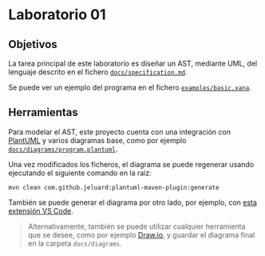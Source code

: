 # Laboratorio 01

## Objetivos

La tarea principal de este laboratorio es diseñar un AST, mediante UML, del lenguaje descrito en el fichero [`docs/specification.md`](../specification.md).

Se puede ver un ejemplo del programa en el fichero [`examples/basic.xana`](../../examples/basic.xana).

## Herramientas

Para modelar el AST, este proyecto cuenta con una integración con [PlantUML](https://plantuml.com/) y varios diagramas base, como por ejemplo [`docs/diagrams/program.plantuml`](../diagrams/program.plantuml).

Una vez modificados los ficheros, el diagrama se puede regenerar usando ejecutando el siguiente comando en la raíz:

```
mvn clean com.github.jeluard:plantuml-maven-plugin:generate
```

También se puede generar el diagrama por otro lado, por ejemplo, con [esta extensión VS Code](https://github.com/qjebbs/vscode-plantuml).

> Alternativamente, también se puede utilizar cualquier herramienta que se desee, como por ejemplo [Draw.io](https://draw.io), y guardar el diagrama final en la carpeta `docs/diagrams`.
